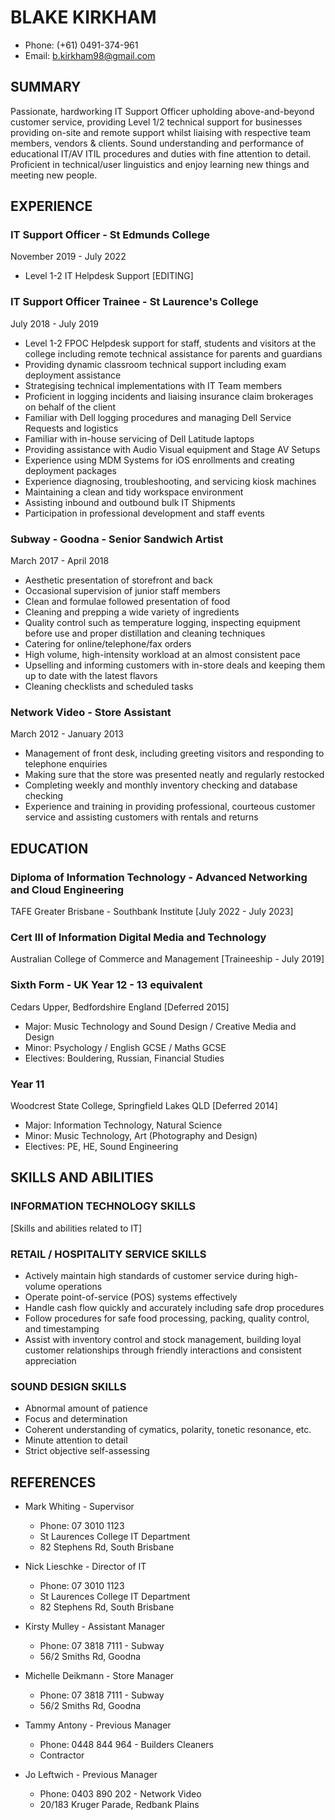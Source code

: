 # BLAKE KIRKHAM
- Phone: (+61) 0491-374-961
- Email: b.kirkham98@gmail.com

## SUMMARY
Passionate, hardworking IT Support Officer upholding above-and-beyond customer service, providing Level 1/2 technical support for businesses providing on-site and remote support whilst liaising with respective team members, vendors & clients. Sound understanding and performance of educational IT/AV ITIL procedures and duties with fine attention to detail. Proficient in technical/user linguistics and enjoy learning new things and meeting new people.

## EXPERIENCE

### IT Support Officer - St Edmunds College
November 2019 - July 2022
- Level 1-2 IT Helpdesk Support
[EDITING]
  
### IT Support Officer Trainee - St Laurence's College
July 2018 - July 2019
- Level 1-2 FPOC Helpdesk support for staff, students and visitors at the college including remote technical assistance for parents and guardians
- Providing dynamic classroom technical support including exam deployment assistance
- Strategising technical implementations with IT Team members
- Proficient in logging incidents and liaising insurance claim brokerages on behalf of the client
- Familiar with Dell logging procedures and managing Dell Service Requests and logistics
- Familiar with in-house servicing of Dell Latitude laptops
- Providing assistance with Audio Visual equipment and Stage AV Setups
- Experience using MDM Systems for iOS enrollments and creating deployment packages
- Experience diagnosing, troubleshooting, and servicing kiosk machines
- Maintaining a clean and tidy workspace environment
- Assisting inbound and outbound bulk IT Shipments
- Participation in professional development and staff events

### Subway - Goodna - Senior Sandwich Artist
March 2017 - April 2018
- Aesthetic presentation of storefront and back
- Occasional supervision of junior staff members
- Clean and formulae followed presentation of food
- Cleaning and prepping a wide variety of ingredients
- Quality control such as temperature logging, inspecting equipment before use and proper distillation and cleaning techniques
- Catering for online/telephone/fax orders
- High volume, high-intensity workload at an almost consistent pace
- Upselling and informing customers with in-store deals and keeping them up to date with the latest flavors
- Cleaning checklists and scheduled tasks

### Network Video - Store Assistant
March 2012 - January 2013
- Management of front desk, including greeting visitors and responding to telephone enquiries
- Making sure that the store was presented neatly and regularly restocked
- Completing weekly and monthly inventory checking and database checking
- Experience and training in providing professional, courteous customer service and assisting customers with rentals and returns

## EDUCATION

### Diploma of Information Technology - Advanced Networking and Cloud Engineering
TAFE Greater Brisbane - Southbank Institute
[July 2022 - July 2023]

### Cert III of Information Digital Media and Technology
Australian College of Commerce and Management
[Traineeship - July 2019]

### Sixth Form - UK Year 12 - 13 equivalent
Cedars Upper, Bedfordshire England
[Deferred 2015]
- Major: Music Technology and Sound Design / Creative Media and Design
- Minor: Psychology / English GCSE / Maths GCSE
- Electives: Bouldering, Russian, Financial Studies

### Year 11
Woodcrest State College, Springfield Lakes QLD
[Deferred 2014]
- Major: Information Technology, Natural Science
- Minor: Music Technology, Art (Photography and Design)
- Electives: PE, HE, Sound Engineering

## SKILLS AND ABILITIES

### INFORMATION TECHNOLOGY SKILLS

[Skills and abilities related to IT]

### RETAIL / HOSPITALITY SERVICE SKILLS
- Actively maintain high standards of customer service during high-volume operations
- Operate point-of-service (POS) systems effectively
- Handle cash flow quickly and accurately including safe drop procedures
- Follow procedures for safe food processing, packing, quality control, and timestamping
- Assist with inventory control and stock management, building loyal customer relationships through friendly interactions and consistent appreciation

### SOUND DESIGN SKILLS
- Abnormal amount of patience
- Focus and determination
- Coherent understanding of cymatics, polarity, tonetic resonance, etc.
- Minute attention to detail
- Strict objective self-assessing

## REFERENCES

- Mark Whiting - Supervisor
  - Phone: 07 3010 1123
  - St Laurences College IT Department
  - 82 Stephens Rd, South Brisbane

- Nick Lieschke - Director of IT
  - Phone: 07 3010 1123
  - St Laurences College IT Department
  - 82 Stephens Rd, South Brisbane

- Kirsty Mulley - Assistant Manager
  - Phone: 07 3818 7111 - Subway
  - 56/2 Smiths Rd, Goodna

- Michelle Deikmann - Store Manager
  - Phone: 07 3818 7111 - Subway
  - 56/2 Smiths Rd, Goodna

- Tammy Antony - Previous Manager
  - Phone: 0448 844 964 - Builders Cleaners
  - Contractor

- Jo Leftwich - Previous Manager
  - Phone: 0403 890 202 - Network Video
  - 20/183 Kruger Parade, Redbank Plains
